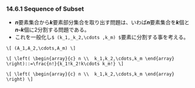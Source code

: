 ### 14.6.1 Sequence of Subset

* ***n***要素集合から***k***要素部分集合を取り出す問題は、いわば***n***要素集合を***k***個と***n-k***個に2分割する問題である。
* これを一般化し`$ (k_1,_k_2,\cdots ,k_m) $`要素に分割する事を考える。


`\[
(A_1,A_2,\cdots,A_m)
\]`

`\[
\left(
\begin{array}{c}
      n \\ 
      k_1,k_2,\cdots,k_m
\end{array}
\right)::=\frac{n!}{k_1!k_2!k\cdots k_m!}
\]`

`\[
\left(
\begin{array}{c}
      n \\ 
      k_1,k_2,\cdots,k_m
\end{array}
\right)
\]`
